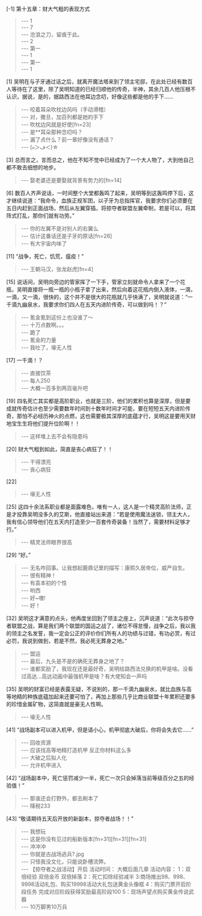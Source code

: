 
[-1] 第十五章：财大气粗的表现方式
>--- 1<br>
>--- 7<br>
>--- 沧浪之刀，留痕于此。<br>
>--- 2<br>
>--- 第一<br>
>--- 1<br>
>--- 第一<br>
>--- 1<br>

[1] 吴明在与子牙通过话之后，就离开魔法塔来到了领主宅邸，在此处已经有数百人等待在了这里，除了吴明知道的已经归顺他的传奇，半神，其余几百人他压根不认识，据说，是的，据路西法在他耳边念叨，好像这些都是他的手下……
>--- 咬着耳朵吹枕边风吗（手动滑稽）<br>
>--- 对，撒旦，加百列都是她的手下<br>
>--- 吹枕边风就是好使[fn=23]<br>
>--- 是**耳朵那种念叨吗？<br>
>--- 漏了点什么？前一章好像没有通话？<br>
>--- (๑＞ڡ＜)☆<br>

[3] 总而言之，言而总之，他在不知不觉中已经成为了一个大人物了，大到他自己都不敢去细想的地步。
>--- 娶老婆还是要娶就背景有势力的[fn=14]<br>

[6] 数百人齐声说话，一时间整个大堂都轰鸣了起来，吴明等到这轰鸣停下后，这才继续说道：“我命令，血族正规军团，以子牙为总指挥官，我要求你们必须要在五日内赶到正面战场，然后从左翼穿插，将掠夺者联盟左翼牵制，若是可以，将其阵式打乱，那你们就有功劳。”
>--- 你的左翼不是对别人的右翼么<br>
>--- 估计这番话还是子牙的原话[fn=26]<br>
>--- 有大宇宙内味了<br>

[11] “战争，死亡，饥荒，瘟疫！”
>--- 王朝马汉，张龙赵虎[fn=4]<br>

[15] 说话间，吴明向旁边的管家挥了一下手，管家立刻就命令人拿来了一个花瓶，吴明直接将一瓶一瓶的小瓶子拿了出来，然后向着这花瓶内倒入液体，一滴，一滴，又一滴，很快的，这个并不是很大的花瓶就几乎快满了，吴明就说道：“一千滴九幽泉水，我要求你们四人在五天内进阶传奇，可以做到吗！？”
>--- 氪金氪到这份上也没谁了～<br>
>--- 十万点数啊。。。<br>
>--- 跪了<br>
>--- 氪金的力量<br>
>--- 我吐了，壕无人性<br>

[17] 一千滴！？
>--- 直接饮茶<br>
>--- 每人250<br>
>--- 大概一百多到两百毫升吧<br>

[19] 四名死亡其实都是高阶职业，也就是三阶，他们的累积也算是深厚，但是要成就传奇估计也至少需要数年时间到十数年时间才可能，要在短短五天内进阶传奇，那怕不必经历神火的点燃，这也需要极其深厚的底蕴才行，吴明这是要用天财地宝生生将他们提升位阶啊！！
>--- 这样堆上去不会有隐患吗<br>

[20] 财大气粗到如此，简直是丧心病狂了！！
>--- 干得漂亮<br>
>--- 丧心病狂<br>

[22] 
>--- 壕无人性<br>

[25] 这四十余法系职业都是面露难色，唯有一人，这人是一个精灵高阶法师，正是才投靠吴明没多久的艾斯，他直接站出来道：“若是使用魔法迷锁，领主大人，我有信心领导他们在五天内打造至少一百套传奇装备！当然了，需要材料足够才行。”
>--- 精灵法师眼界很高<br>

[29] “好。”
>--- 无名咋回事。让我想起鹿鼎记里的描写：康熙久居帝位，威严自生。<br>
>--- 很有精神！<br>
>--- 有袁本初的个性<br>
>--- 哟西<br>
>--- 好~嗷!<br>
>--- 好！<br>

[32] 吴明这才满意的点头，他再度坐回到了领主之座上，沉声说道：“此次与掠夺者联盟之战，算是我们两个联盟的国运之战了，诸位不得怠慢，战争之后，我以我的领主之名发誓，我一定会公正的评价你们所有人的功绩与过错，有功必赏，有过必罚，我说到做到，若是不然，我必死无葬身之地。”
>--- 盟运<br>
>--- 最后，九头是不是的确死无葬身之地了？<br>
>--- 谁都奖励了，我现在还是最好奇，吴明给路西法兑换的机甲是啥。没看过高达…高达动画中最强机甲是啥？有大佬知会一声吗<br>

[35] 吴明的财富已经是表露无疑，不说别的，那一千滴九幽泉水，就比血族与高等地精的种族底蕴加起来还要可怕了，再加上那些几乎比商业联盟十年累积还要多的珍惜金属矿物，这简直就是豪无人性啊。
>--- 壕无人性<br>

[41] “战场副本可以进入机甲，但是请小心，机甲彻底大破后，你将会失去它……”
>--- 回收资源<br>
>--- 应该找高等地精打造机甲 反正你材料这么多<br>
>--- 大破之后拟人化<br>
>--- 允许机甲进入<br>

[42] “战场副本中，死亡惩罚减少一半，死亡一次只会掉落当前等级百分之五的经验值！”
>--- 那谁还会打野外，都去刷本了<br>
>--- 降税233<br>

[43] “敬请期待五天后开放的新副本，掠夺者战场！！”
>--- 我想玩<br>
>--- 这是你没有见过的船新版本[fn=31][fn=31][fn=31]<br>
>--- 冲冲冲<br>
>--- 你就是古战场逃兵?.jpg<br>
>--- 只怪我没文化，只能说卧槽流弊。<br>
>--- 【掠夺者之战活动】开启
活动时间：
大概后面几章
活动内容：
1：双倍经验 双倍金币 双倍掉落 
2：死亡扣除经验减半
3:商场推出98、998、9998活动礼包、购买19998活动大礼包送黄金头像框
4：购买门票开启阶段任务 完成对应阶段获得奖励最高阶段100
5：现场声望点购买黄金传说武器<br>
>--- 10万脚男10万兵<br>
